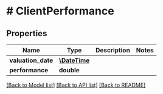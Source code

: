 # # ClientPerformance

## Properties

Name | Type | Description | Notes
------------ | ------------- | ------------- | -------------
**valuation_date** | [**\DateTime**](\DateTime.md) |  |
**performance** | **double** |  |

[[Back to Model list]](../../README.md#models) [[Back to API list]](../../README.md#endpoints) [[Back to README]](../../README.md)
